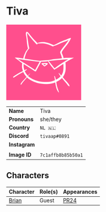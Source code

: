 # Tiva

<img src="https://raw.githubusercontent.com/jesskelsall/astarus-images/main/players/7c1affb8b85b50a1.png" height="200" />

|||
| --- | --- |
| **Name** | Tiva | player.3
| **Pronouns** | she/they |
| **Country** | `NL 🇳🇱` |
| **Discord** | `tivaap#0891` |
| **Instagram** | |
||
| **Image ID** | `7c1affb8b85b50a1` |

## Characters

| Character | Role(s) | Appearances |
| --- | --- | --- |
| [Brian](../characters/brian.md) | Guest | [PR24](../sessions/PR24.md) |
